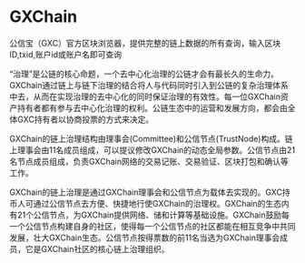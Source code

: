 # 

# GXChain

公信宝（GXC）官方区块浏览器，提供完整的链上数据的所有查询，输入区块ID,txid,账户id或账户名即可查询

“治理”是公链的核心命题，一个去中心化治理的公链才会有最长久的生命力。GXChain通过链上与链下治理的结合将人与代码同时引入到公链的复杂治理体系中去，从而在实现治理的去中心化的同时保证治理的有效性。每一位GXChain资产持有者都有参与去中心化治理的权利。公链生态中的运营和发展方向，都会由全体GXC持有者以协商投票的方式来决定。

GXChain的链上治理结构由理事会(Committee)和公信节点(TrustNode)构成。链上理事会由11名成员组成，可以提议修改GXChain的动态全局参数。公信节点由21名节点成员组成，负责GXChain网络的交易记账、交易验证、区块打包和确认等工作。

GXChain的链上治理是通过GXChain理事会和公信节点为载体去实现的。GXC持币人可通过公信节点去方便、快捷地行使GXChain的治理权。GXChain的生态内有21个公信节点，为GXChain提供网络、储和计算等基础设施。GXChain鼓励每一个公信节点构建自身的社区，使得每一个公信节点的社区都能在相互竞争中共同发展，壮大GXChain生态。公信节点按得票数的前11名当选为GXChain理事会成员，它是GXChain社区的核心链上治理组织。

